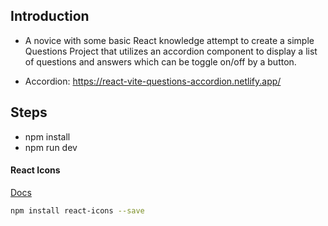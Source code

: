 ## Introduction

- A novice with some basic React knowledge attempt to create a simple Questions Project that utilizes an accordion component to display a list of questions and answers which can be toggle on/off by a button.

- Accordion: https://react-vite-questions-accordion.netlify.app/

## Steps

- npm install
- npm run dev

#### React Icons

[Docs](https://react-icons.github.io/react-icons/)

```sh
npm install react-icons --save
```
